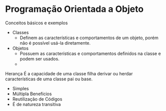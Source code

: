 # Programação Orientada a Objeto
Conceitos básicos e exemplos
- Classes
  - Definem as características e comportamentos de um objeto, porém não é possível usá-la diretamente.   
- Objetos
  - Possuem as características e comportamentos definidos na classe e podem ser usados.
  - 
Herança
É a capacidade de uma classe filha derivar ou herdar características de uma classe pai ou base.
- Simples
- Múltipla
Benefícios
- Reutilização de Códigos
- É de natureza transitiva
   
